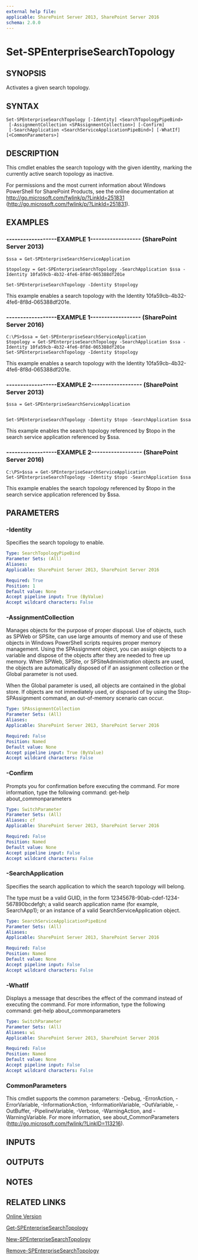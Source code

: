 ```yaml
---
external help file: 
applicable: SharePoint Server 2013, SharePoint Server 2016
schema: 2.0.0
---
```


# Set-SPEnterpriseSearchTopology

## SYNOPSIS
Activates a given search topology.

## SYNTAX

```
Set-SPEnterpriseSearchTopology [-Identity] <SearchTopologyPipeBind>
 [-AssignmentCollection <SPAssignmentCollection>] [-Confirm]
 [-SearchApplication <SearchServiceApplicationPipeBind>] [-WhatIf] [<CommonParameters>]
```

## DESCRIPTION
This cmdlet enables the search topology with the given identity, marking the currently active search topology as inactive.

For permissions and the most current information about Windows PowerShell for SharePoint Products, see the online documentation at http://go.microsoft.com/fwlink/p/?LinkId=251831 (http://go.microsoft.com/fwlink/p/?LinkId=251831).

## EXAMPLES

### ------------------EXAMPLE 1------------------ (SharePoint Server 2013)
```
$ssa = Get-SPEnterpriseSearchServiceApplication

$topology = Get-SPEnterpriseSearchTopology -SearchApplication $ssa -Identity 10fa59cb-4b32-4fe6-8f8d-065388df201e

Set-SPEnterpriseSearchTopology -Identity $topology
```

This example enables a search topology with the Identity 10fa59cb-4b32-4fe6-8f8d-065388df201e.

### ------------------EXAMPLE 1------------------ (SharePoint Server 2016)
```
C:\PS>$ssa = Get-SPEnterpriseSearchServiceApplication
$topology = Get-SPEnterpriseSearchTopology -SearchApplication $ssa -Identity 10fa59cb-4b32-4fe6-8f8d-065388df201e
Set-SPEnterpriseSearchTopology -Identity $topology
```

This example enables a search topology with the Identity 10fa59cb-4b32-4fe6-8f8d-065388df201e.

### ------------------EXAMPLE 2------------------ (SharePoint Server 2013)
```
$ssa = Get-SPEnterpriseSearchServiceApplication


Set-SPEnterpriseSearchTopology -Identity $topo -SearchApplication $ssa
```

This example enables the search topology referenced by $topo in the search service application referenced by $ssa.

### ------------------EXAMPLE 2------------------ (SharePoint Server 2016)
```
C:\PS>$ssa = Get-SPEnterpriseSearchServiceApplication
Set-SPEnterpriseSearchTopology -Identity $topo -SearchApplication $ssa
```

This example enables the search topology referenced by $topo in the search service application referenced by $ssa.

## PARAMETERS

### -Identity
Specifies the search topology to enable.

```yaml
Type: SearchTopologyPipeBind
Parameter Sets: (All)
Aliases: 
Applicable: SharePoint Server 2013, SharePoint Server 2016

Required: True
Position: 1
Default value: None
Accept pipeline input: True (ByValue)
Accept wildcard characters: False
```

### -AssignmentCollection
Manages objects for the purpose of proper disposal.
Use of objects, such as SPWeb or SPSite, can use large amounts of memory and use of these objects in Windows PowerShell scripts requires proper memory management.
Using the SPAssignment object, you can assign objects to a variable and dispose of the objects after they are needed to free up memory.
When SPWeb, SPSite, or SPSiteAdministration objects are used, the objects are automatically disposed of if an assignment collection or the Global parameter is not used.

When the Global parameter is used, all objects are contained in the global store.
If objects are not immediately used, or disposed of by using the Stop-SPAssignment command, an out-of-memory scenario can occur.

```yaml
Type: SPAssignmentCollection
Parameter Sets: (All)
Aliases: 
Applicable: SharePoint Server 2013, SharePoint Server 2016

Required: False
Position: Named
Default value: None
Accept pipeline input: True (ByValue)
Accept wildcard characters: False
```

### -Confirm
Prompts you for confirmation before executing the command.
For more information, type the following command: get-help about_commonparameters

```yaml
Type: SwitchParameter
Parameter Sets: (All)
Aliases: cf
Applicable: SharePoint Server 2013, SharePoint Server 2016

Required: False
Position: Named
Default value: None
Accept pipeline input: False
Accept wildcard characters: False
```

### -SearchApplication
Specifies the search application to which the search topology will belong.

The type must be a valid GUID, in the form 12345678-90ab-cdef-1234-567890bcdefgh; a valid search application name (for example, SearchApp1); or an instance of a valid SearchServiceApplication object.

```yaml
Type: SearchServiceApplicationPipeBind
Parameter Sets: (All)
Aliases: 
Applicable: SharePoint Server 2013, SharePoint Server 2016

Required: False
Position: Named
Default value: None
Accept pipeline input: False
Accept wildcard characters: False
```

### -WhatIf
Displays a message that describes the effect of the command instead of executing the command.
For more information, type the following command: get-help about_commonparameters

```yaml
Type: SwitchParameter
Parameter Sets: (All)
Aliases: wi
Applicable: SharePoint Server 2013, SharePoint Server 2016

Required: False
Position: Named
Default value: None
Accept pipeline input: False
Accept wildcard characters: False
```

### CommonParameters
This cmdlet supports the common parameters: -Debug, -ErrorAction, -ErrorVariable, -InformationAction, -InformationVariable, -OutVariable, -OutBuffer, -PipelineVariable, -Verbose, -WarningAction, and -WarningVariable. For more information, see about_CommonParameters (http://go.microsoft.com/fwlink/?LinkID=113216).

## INPUTS

## OUTPUTS

## NOTES

## RELATED LINKS

[Online Version](http://technet.microsoft.com/EN-US/library/7a7d5e1e-20d5-4736-b5b0-7d2e16374762(Office.15).aspx)

[Get-SPEnterpriseSearchTopology]()

[New-SPEnterpriseSearchTopology]()

[Remove-SPEnterpriseSearchTopology]()

